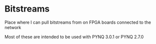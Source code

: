 # Bitstreams
Place where I can pull bitstreams from on FPGA boards connected to the network

Most of these are intended to be used with PYNQ 3.0.1 or PYNQ 2.7.0
